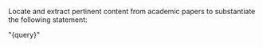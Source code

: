Locate and extract pertinent content from academic papers to substantiate the following statement:

"{query}"

